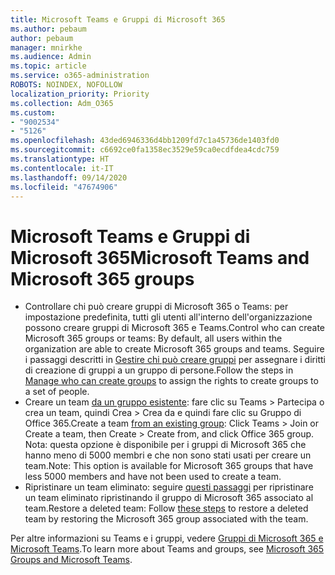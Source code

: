 ```yaml
---
title: Microsoft Teams e Gruppi di Microsoft 365
ms.author: pebaum
author: pebaum
manager: mnirkhe
ms.audience: Admin
ms.topic: article
ms.service: o365-administration
ROBOTS: NOINDEX, NOFOLLOW
localization_priority: Priority
ms.collection: Adm_O365
ms.custom:
- "9002534"
- "5126"
ms.openlocfilehash: 43ded6946336d4bb1209fd7c1a45736de1403fd0
ms.sourcegitcommit: c6692ce0fa1358ec3529e59ca0ecdfdea4cdc759
ms.translationtype: HT
ms.contentlocale: it-IT
ms.lasthandoff: 09/14/2020
ms.locfileid: "47674906"
---
```

# <a name="microsoft-teams-and-microsoft-365-groups"></a><span data-ttu-id="2013c-102">Microsoft Teams e Gruppi di Microsoft 365</span><span class="sxs-lookup"><span data-stu-id="2013c-102">Microsoft Teams and Microsoft 365 groups</span></span>

- <span data-ttu-id="2013c-103">Controllare chi può creare gruppi di Microsoft 365 o Teams: per impostazione predefinita, tutti gli utenti all'interno dell'organizzazione possono creare gruppi di Microsoft 365 e Teams.</span><span class="sxs-lookup"><span data-stu-id="2013c-103">Control who can create Microsoft 365 groups or teams: By default, all users within the organization are able to create Microsoft 365 groups and teams.</span></span> <span data-ttu-id="2013c-104">Seguire i passaggi descritti in [Gestire chi può creare gruppi](https://support.office.com/article/4c46c8cb-17d0-44b5-9776-005fced8e618) per assegnare i diritti di creazione di gruppi a un gruppo di persone.</span><span class="sxs-lookup"><span data-stu-id="2013c-104">Follow the steps in [Manage who can create groups](https://support.office.com/article/4c46c8cb-17d0-44b5-9776-005fced8e618) to assign the rights to create groups to a set of people.</span></span>
- <span data-ttu-id="2013c-105">Creare un team [da un gruppo esistente](https://support.microsoft.com/office/24ec428e-40d7-4a1a-ab87-29be7d145865): fare clic su Teams > Partecipa o crea un team, quindi Crea > Crea da e quindi fare clic su Gruppo di Office 365.</span><span class="sxs-lookup"><span data-stu-id="2013c-105">Create a team  [from an existing group](https://support.microsoft.com/office/24ec428e-40d7-4a1a-ab87-29be7d145865): Click Teams > Join or Create a team, then Create > Create from, and click Office 365 group.</span></span> <span data-ttu-id="2013c-106">Nota: questa opzione è disponibile per i gruppi di Microsoft 365 che hanno meno di 5000 membri e che non sono stati usati per creare un team.</span><span class="sxs-lookup"><span data-stu-id="2013c-106">Note: This option is available for Microsoft 365 groups that have less 5000 members and have not been used to create a team.</span></span>
- <span data-ttu-id="2013c-107">Ripristinare un team eliminato: seguire [questi passaggi](https://docs.microsoft.com/microsoftteams/archive-or-delete-a-team#restore-a-deleted-team) per ripristinare un team eliminato ripristinando il gruppo di Microsoft 365 associato al team.</span><span class="sxs-lookup"><span data-stu-id="2013c-107">Restore a deleted team: Follow [these steps](https://docs.microsoft.com/microsoftteams/archive-or-delete-a-team#restore-a-deleted-team) to restore a deleted team by restoring the Microsoft 365 group associated with the team.</span></span>

<span data-ttu-id="2013c-108">Per altre informazioni su Teams e i gruppi, vedere [Gruppi di Microsoft 365 e Microsoft Teams](https://docs.microsoft.com/microsoftteams/office-365-groups).</span><span class="sxs-lookup"><span data-stu-id="2013c-108">To learn more about Teams and groups, see [Microsoft 365 Groups and Microsoft Teams](https://docs.microsoft.com/microsoftteams/office-365-groups).</span></span>
